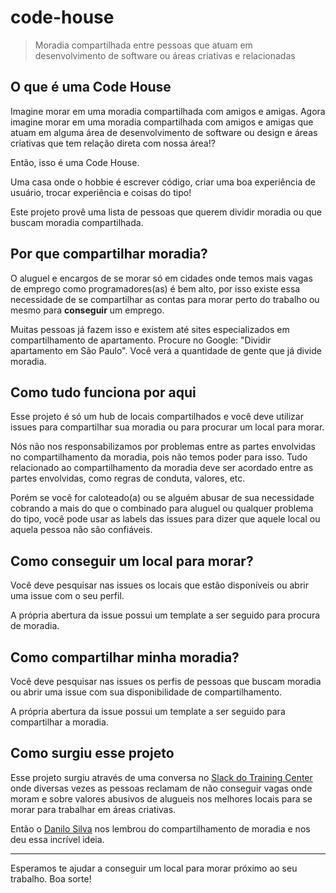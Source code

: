 # code-house

> Moradia compartilhada entre pessoas que atuam em desenvolvimento de software ou áreas criativas e relacionadas

## O que é uma Code House

Imagine morar em uma moradia compartilhada com amigos e amigas. Agora imagine morar em uma moradia compartilhada com amigos e amigas que atuam em alguma área de desenvolvimento de software ou design e áreas criativas que tem relação direta com nossa área!?

Então, isso é uma Code House.

Uma casa onde o hobbie é escrever código, criar uma boa experiência de usuário, trocar experiência e coisas do tipo!

Este projeto provê uma lista de pessoas que querem dividir moradia ou que buscam moradia compartilhada.

## Por que compartilhar moradia?

O aluguel e encargos de se morar só em cidades onde temos mais vagas de emprego como programadores(as) é bem alto, por isso existe essa necessidade de se compartilhar as contas para morar perto do trabalho ou mesmo para **conseguir** um emprego.

Muitas pessoas já fazem isso e existem até sites especializados em compartilhamento de apartamento. Procure no Google: "Dividir apartamento em São Paulo". Você verá a quantidade de gente que já divide moradia.

## Como tudo funciona por aqui

Esse projeto é só um hub de locais compartilhados e você deve utilizar issues para compartilhar sua moradia ou para procurar um local para morar.

Nós não nos responsabilizamos por problemas entre as partes envolvidas no compartilhamento da moradia, pois não temos poder para isso. Tudo relacionado ao compartilhamento da moradia deve ser acordado entre as partes envolvidas, como regras de conduta, valores, etc.

Porém se você for caloteado(a) ou se alguém abusar de sua necessidade cobrando a mais do que o combinado para aluguel ou qualquer problema do tipo, você pode usar as labels das issues para dizer que aquele local ou aquela pessoa não são confiáveis.

## Como conseguir um local para morar?

Você deve pesquisar nas issues os locais que estão disponíveis ou abrir uma issue com o seu perfil.

A própria abertura da issue possui um template a ser seguido para procura de moradia.

## Como compartilhar minha moradia?

Você deve pesquisar nas issues os perfis de pessoas que buscam moradia ou abrir uma issue com sua disponibilidade de compartilhamento.

A própria abertura da issue possui um template a ser seguido para compartilhar a moradia.

## Como surgiu esse projeto

Esse projeto surgiu através de uma conversa no [Slack do Training Center](https://ctgroups.herokuapp.com/) onde diversas vezes as pessoas reclamam de não conseguir vagas onde moram e sobre valores abusivos de alugueis nos melhores locais para se morar para trabalhar em áreas criativas.

Então o [Danilo Silva](https://twitter.com/danilodev) nos lembrou do compartilhamento de moradia e nos deu essa incrível ideia.

----

Esperamos te ajudar a conseguir um local para morar próximo ao seu trabalho. Boa sorte!

